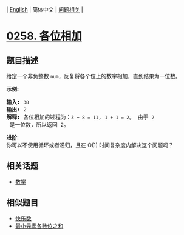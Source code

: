 
| [English](README_EN.md) | 简体中文 | [问题相关](QUESTION.md) |
# [0258. 各位相加](https://leetcode-cn.com/problems/add-digits/)
## 题目描述
<p>给定一个非负整数 <code>num</code>，反复将各个位上的数字相加，直到结果为一位数。</p>

<p><strong>示例:</strong></p>

<pre><strong>输入:</strong> <code>38</code>
<strong>输出:</strong> 2 
<strong>解释: </strong>各位相加的过程为<strong>：</strong><code>3 + 8 = 11</code>, <code>1 + 1 = 2</code>。 由于&nbsp;<code>2</code> 是一位数，所以返回 2。
</pre>

<p><strong>进阶:</strong><br>
你可以不使用循环或者递归，且在 O(1) 时间复杂度内解决这个问题吗？</p>

## 相关话题
- [数学](https://leetcode-cn.com/tag/math)
## 相似题目
- [快乐数](../0202/README.md)
- [最小元素各数位之和](../None/README.md)
